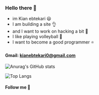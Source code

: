 ### Hello there 👋
  - im Kian ebtekari 😃
  - I am building a site 👌
  - and I want to work on hacking a bit :balloon:
  - I like playing volleyball 🏐
  - I want to become a good programmer :star:

   #### Gmail: kianebtekari0@gmail.com

![Anurag's GitHub stats](https://github-readme-stats.vercel.app/api?username=KianEbtekari0&show_icons=true&theme=tokyonight)

![Top Langs](https://github-readme-stats.vercel.app/api/top-langs/?username=KianEbtekari0&theme=tokyonight)

#### Follow me 🥇

